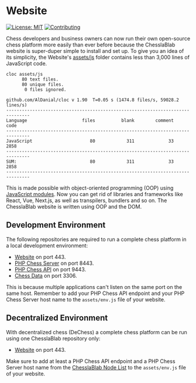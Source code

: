 # Website

[![License: MIT](https://img.shields.io/badge/License-MIT-blue.svg)](https://www.gnu.org/licenses/gpl-3.0)
[![Contributing](https://img.shields.io/badge/contributions-welcome-brightgreen.svg?style=flat)](https://github.com/dwyl/esta/issues)

Chess developers and business owners can now run their own open-source chess platform more easily than ever before because the ChesslaBlab website is super-duper simple to install and set up. To give you an idea of its simplicity, the Website's [assets/js](https://github.com/chesslablab/website/tree/main/assets/js) folder contains less than 3,000 lines of JavaScript code.

```text
cloc assets/js
      80 text files.
      80 unique files.                              
       0 files ignored.

github.com/AlDanial/cloc v 1.90  T=0.05 s (1474.8 files/s, 59028.2 lines/s)
-------------------------------------------------------------------------------
Language                     files          blank        comment           code
-------------------------------------------------------------------------------
JavaScript                      80            311             33           2858
-------------------------------------------------------------------------------
SUM:                            80            311             33           2858
-------------------------------------------------------------------------------
```

This is made possible with object-oriented programming (OOP) using [JavaScript modules](https://developer.mozilla.org/en-US/docs/Web/JavaScript/Guide/Modules#importing_modules_using_import_maps). Now you can get rid of libraries and frameworks like React, Vue, Next.js, as well as transpilers, bundlers and so on. The ChesslaBlab website is written using OOP and the DOM.

## Development Environment

The following repositories are required to run a complete chess platform in a local development environment:

- [Website](https://github.com/chesslablab/website) on port 443.
- [PHP Chess Server](https://github.com/chesslablab/chess-server) on port 8443.
- [PHP Chess API](https://github.com/chesslablab/chess-api) on port 9443.
- [Chess Data](https://github.com/chesslablab/chess-data) on port 3306.

This is because multiple applications can't listen on the same port on the same host. Remember to add your PHP Chess API endpoint and your PHP Chess Server host name to the `assets/env.js` file of your website.

## Decentralized Environment

With decentralized chess (DeChess) a complete chess platform can be run using one ChesslaBlab repository only:

- [Website](https://github.com/chesslablab/website) on port 443.

Make sure to add at least a PHP Chess API endpoint and a PHP Chess Server host name from the [ChesslaBlab Node List](https://github.com/chesslablab#chesslablab-node-list) to the `assets/env.js` file of your website.
